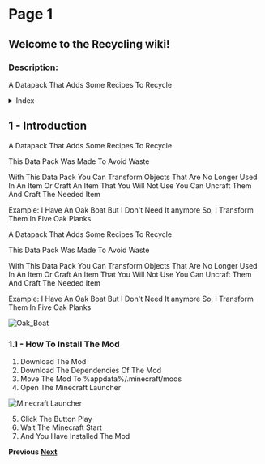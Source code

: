 # Page 1

## Welcome to the Recycling wiki!

### Description:

A Datapack That Adds Some Recipes To Recycle

<details>

<summary>Index</summary>

## Index

* [1 - Introduction](page-1.md#1-introduction)
* [1.1 - How To Install The Mod](page-1.md#1.1-how-to-install-the-mod)
* [2 - Recipes](page-2.md#2-recipes)
* [3 - Modifying](../in-the-recycling-mod-wave/page-3.md#3-modifying)
* [3.1 - Editing Recipes](../in-the-recycling-mod-wave/page-3.md#3.1-editing-recipes)

</details>

## 1 - Introduction

A Datapack That Adds Some Recipes To Recycle

This Data Pack Was Made To Avoid Waste

With This Data Pack You Can Transform Objects That Are No Longer Used In An Item Or Craft An Item That You Will Not Use You Can Uncraft Them And Craft The Needed Item

Example: I Have An Oak Boat But I Don't Need It anymore So, I Transform Them In Five Oak Planks

A Datapack That Adds Some Recipes To Recycle

This Data Pack Was Made To Avoid Waste

With This Data Pack You Can Transform Objects That Are No Longer Used In An Item Or Craft An Item That You Will Not Use You Can Uncraft Them And Craft The Needed Item

Example: I Have An Oak Boat But I Don't Need It anymore So, I Transform Them In Five Oak Planks

![Oak\_Boat](https://github.com/DEMnetwork/Recycling/assets/105674889/1b314a12-11db-4273-953c-f0ff187a0032)

### 1.1 - How To Install The Mod

1. Download The Mod
2. Download The Dependencies Of The Mod
3. Move The Mod To %appdata%/.minecraft/mods
4. Open The Minecraft Launcher

![Minecraft Launcher](https://github.com/DEMnetwork/Recycling/assets/105674889/d3f7b7d1-250c-44d8-b376-327d78b290f4)

5. Click The Button Play
6. Wait The Minecraft Start
7. And You Have Installed The Mod

**Previous** [**Next**](https://github.com/DEMnetwork/Recycling/wiki/Page-2)
